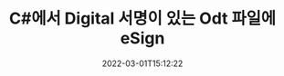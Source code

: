 ---
############################# Static ############################
layout: "auto-gen-signature"
date: 2022-03-01T15:12:22
draft: false
operation: Sign
signaturetype: Digital
fileformat: Odt
productName: .NET
lang: ko
productCode: net
otherformats: pdf doc docx docm dot dotx odt ott xls xlsx xlsm xlsb ods ots xltx xltm pptx pptm
breadcrumb: Put Digital signature on Odt for C#

############################# Head ############################
head_title: "C#을(를) 사용하여 Odt 파일에 디지털 전자 서명 추가"
head_description: "몇 줄의 코드를 사용하여 .NET에 대한 Odt 파일에 디지털 서명을 넣습니다. GroupDocs 문서 서명 API를 사용하여 수십 가지 파일 형식에 서명합니다."

############################# Header ############################
title: "C#에서 Digital 서명이 있는 Odt 파일에 eSign"
description: "몇 줄의 .NET 코드로 Digital 서명을 추가하는 방법"
bg_image: "https://cms.admin.containerize.com/templates/aspose/App_Themes/V3/images/bg/header1.png"
bg_overlay: false
button:
    enable: true

############################# SubMenu ############################
submenu:
    enable: true

    left:
        img_alt: "GroupDocs.Signature for .NET"
        image: "https://cms.admin.containerize.com/templates/groupdocs/images/product-logos/90x90-noborder/groupdocs-signature-net.png"
        product: "GroupDocs.Signature"
        platform: ".NET"



############################# About ############################
about:
    enable: true
    title: "GroupDocs.Signature for .NET 디지털 서명 API 정보"
    content: |
        [GroupDocs.Signature for .NET](https://products.groupdocs.com/signature/net/)은 디지털 인증서와 함께 디지털 전자 서명으로 문서를 서명하는 데 널리 사용되는 API입니다. 디지털 서명의 경우 API는 PFX 인증서 파일을 사용하여 암호로 보호된 개인 및 공개 키로 문서에 서명합니다. 디지털 서명은 eSign PDF 특정 페이지로 비즈니스 문서를 인증하고 Words, Excel, Powerpoint 파일 및 Open Office 문서와 같은 전체 Microsoft Office 문서를 인증하는 데 사용될 수 있습니다. 고객은 서명 편집, 제거 또는 조정과 같이 서명을 쉽게 조작할 수 있습니다. API는 서명을 검색하고 확인하는 방법을 제공합니다. 또한 서명 사용자 정의를 위한 많은 기능이 제공됩니다.
    

############################# Steps ############################
steps:
    enable: true
    title_left: "C#에서 Digital으로 Odt에 서명하는 단계"
    content_left: |
        [GroupDocs.Signature for .NET](https://products.groupdocs.com/signature/net/)은 Digital 서명으로 Odt 문서에 빠르고 쉽게 서명할 수 있는 기능을 제공합니다.
        
        * 경로 또는 메모리 스트림으로 서명해야 하는 Odt 파일을 제공하는 Signature 클래스의 인스턴스 생성
        * SignOptions 클래스를 인스턴스화하고 필요한 모든 데이터를 설정합니다.
        * 출력 Odt 파일 또는 메모리 스트림을 전달하는 Signature.Sign() 메서드를 호출합니다.

    title_right: " 시스템 요구 사항"
    content_right: |
        GroupDocs.Signature for .NET은(는) 모든 주요 플랫폼 및 운영 체제에서 지원됩니다. 아래 코드를 실행하기 전에 시스템에 다음 전제 조건이 설치되어 있는지 확인하십시오.

        * 운영 체제: Microsoft Windows, Linux, MacOS
        * 개발 환경: Microsoft Visual Studio, Xamarin, MonoDevelop
        * Frameworks: .NET Framework, .NET Standard, .NET Core, Mono
        * [Nuget](https://www.nuget.org/packages/groupdocs.signature)에서 최신 GroupDocs.Signature for .NET 가져오기
         
    code: |
        ```csharp    
                
        // Set up input Odt file
        string filePath = "input.odt";
        // Set up output file
        string outputFilePath = "output.odt";
        // Provide digital certificate
        string certificateFilePath = "certificate.pfx";

        // Instantiate Signature for input file
        using (GroupDocs.Signature.Signature signature = new GroupDocs.Signature.Signature(filePath))
        {
                //Provide sign options
                DigitalSignOptions options = new DigitalSignOptions(certificateFilePath)
                {
                    // set certificate password
                    Password = "1234567890",
                    // set signature position
                    Left = 50,
                    Top = 200,
                };

                // sign Odt document
                SignResult result = signature.Sign(outputFilePath, options);
        }

        ```

############################# Demos ############################
demos:
    enable: true
    title: "Digital 라이브 데모로 Odt 문서 서명"
    content: |
       지금 바로 [GroupDocs.Signature 앱](https://products.groupdocs.app/signature/family) 웹사이트에서 다양한 서명으로 Odt 파일에 서명하세요. 무료 온라인 데모가 여러분을 기다리고 있습니다.          

############################# More Formats ############################
more_formats:
    enable: true
    title: "C#에 대해 지원되는 기타 Digital 서명"
    content: |
        "다른 서명 유형으로 Odt에 서명할 수도 있습니다. 아래 목록을 참조하십시오."
    format: 
       
       
back_to_top:
    enable: true
---